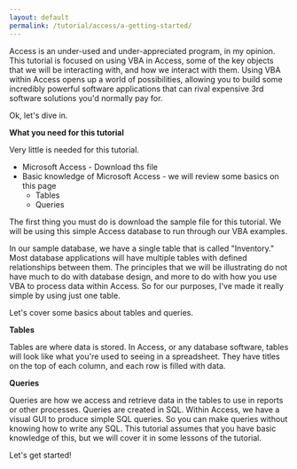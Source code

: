 ```yaml
---
layout: default
permalink: /tutorial/access/a-getting-started/
---
```


Access is an under-used and under-appreciated program, in my opinion.  This tutorial is focused on using VBA in Access, some of the key objects that we will be interacting with, and how we interact with them.  Using VBA within Access opens up a world of possibilities, allowing you to build some incredibly powerful software applications that can rival expensive 3rd software solutions you'd normally pay for. 

Ok, let's dive in. 


**What you need for this tutorial**

Very little is needed for this tutorial. 

* Microsoft Access - Download ths file
* Basic knowledge of Microsoft Access - we will review some basics on this page
	* Tables
	* Queries


The first thing you must do is download the sample file for this tutorial.  We will be using this simple Access database to run through our VBA examples.  

In our sample database, we have a single table that is called "Inventory."  Most database applications will have multiple tables with defined relationships between them.  The principles that we will be illustrating do not have much to do with database design, and more to do with how you use VBA to process data within Access.  So for our purposes, I've made it really simple by using just one table. 

Let's cover some basics about tables and queries. 

**Tables**

Tables are where data is stored.  In Access, or any database software, tables will look like what you're used to seeing in a spreadsheet.  They have titles on the top of each column, and each row is filled with data.  

**Queries**

Queries are how we access and retrieve data in the tables to use in reports or other processes.  Queries are created in SQL.  Within Access, we have a visual GUI to produce simple SQL queries.  So you can make queries without knowing how to write any SQL.  This tutorial assumes that you have basic knowledge of this, but we will cover it in some lessons of the tutorial. 

Let's get started!